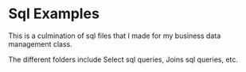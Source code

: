 # Sql Examples

This is a culmination of sql files that I made for my business data management class.


The different folders include Select sql queries, Joins sql queries, etc.